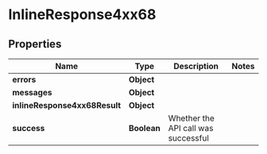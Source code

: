# InlineResponse4xx68

## Properties
Name | Type | Description | Notes
------------ | ------------- | ------------- | -------------
**errors** | **Object** |  | 
**messages** | **Object** |  | 
**inlineResponse4xx68Result** | **Object** |  | 
**success** | **Boolean** | Whether the API call was successful | 
